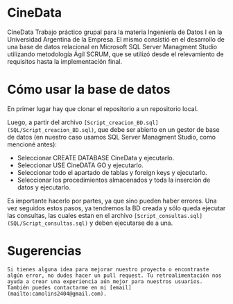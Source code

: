 # CineData
CineData Trabajo práctico grupal para la materia Ingeniería de Datos I en la Universidad Argentina de la Empresa. El mismo consistió en el desarrollo de una base de datos relacional en Microsoft SQL Server Managment Studio utilizando metodología Ágil SCRUM, que se utilizó desde el relevamiento de requisitos hasta la implementación final.

# Cómo usar la base de datos

En primer lugar hay que clonar el repositorio a un repositorio local.

Luego, a partir del archivo  `[Script_creacion_BD.sql](SQL/Script_creacion_BD.sql)`, que debe ser abierto en un gestor de base de datos (en nuestro caso usamos SQL Server Managment Studio, como mencioné antes):
- Seleccionar CREATE DATABASE CineData y ejecutarlo.
- Seleccionar USE CineDATA GO y ejecutarlo.
- Seleccionar todo el apartado de tablas y foreign keys y ejecutarlo.
- Seleccionar los procedimientos almacenados y toda la inserción de datos y ejecutarlo.

Es importante hacerlo por partes, ya que sino pueden haber errores. Una vez seguidos estos pasos, ya tendremos la BD creada y sólo queda ejecutar las consultas, las cuales estan en el archivo `[Script_consultas.sql](SQL/Script_consultas.sql)` y deben ejecutarse de a una. 


# Sugerencias

``
Si tienes alguna idea para mejorar nuestro proyecto o encontraste algún error, no dudes hacer un pull request. Tu retroalimentación nos ayuda a crear una experiencia aún mejor para nuestros usuarios. También puedes contactarme en mi [email](mailto:camolins2404@gmail.com).
``

